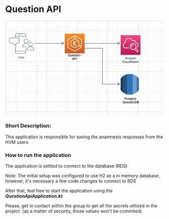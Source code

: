 # Question API

![](./arch.png)

### Short Description:
This application is responsible for saving the anamnesis responses from the HVM users

### How to run the application

The application is settled to connect to the database (RDS)

Note: The initial setup was configured to use H2 as a in memory database, however, it's necessary a few code changes to connect to RDS

After that, feel free to start the application using the _**QuestionApiApplication.kt**_

Please, get in contact within the group to get all the secrets utilized in the project.
(as a matter of security, those values won't be commited)